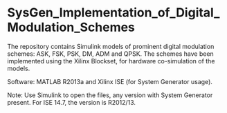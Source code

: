 # SysGen_Implementation_of_Digital_Modulation_Schemes

The repository contains Simulink models of prominent digital modulation schemes: ASK, FSK, PSK, DM, ADM and QPSK. The schemes have been implemented using the Xilinx Blockset, for hardware co-simulation of the models. 

Software: MATLAB R2013a and Xilinx ISE (for System Generator usage).

Note: Use Simulink to open the files, any version with System Generator present. For ISE 14.7, the version is R2012/13.
